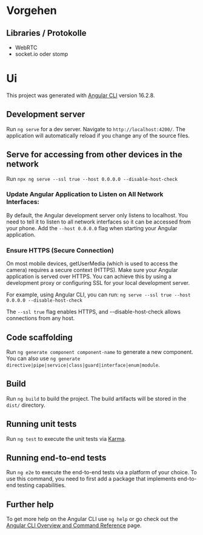 # Vorgehen
## Libraries / Protokolle
- WebRTC
- socket.io oder stomp

# Ui

This project was generated with [Angular CLI](https://github.com/angular/angular-cli) version 16.2.8.

## Development server

Run `ng serve` for a dev server. Navigate to `http://localhost:4200/`. The application will automatically reload if you change any of the source files.

## Serve for accessing from other devices in the network
Run `npx ng serve --ssl true --host 0.0.0.0 --disable-host-check`

### Update Angular Application to Listen on All Network Interfaces:
By default, the Angular development server only listens to localhost. You need to tell it to listen to all network interfaces so it can be accessed from your phone.
Add the `--host 0.0.0.0` flag when starting your Angular application.

### Ensure HTTPS (Secure Connection)
On most mobile devices, getUserMedia (which is used to access the camera) requires a secure context (HTTPS). Make sure your Angular application is served over HTTPS. You can achieve this by using a development proxy or configuring SSL for your local development server.

For example, using Angular CLI, you can run:
`ng serve --ssl true --host 0.0.0.0 --disable-host-check`

The `--ssl true` flag enables HTTPS, and --disable-host-check allows connections from any host.


## Code scaffolding

Run `ng generate component component-name` to generate a new component. You can also use `ng generate directive|pipe|service|class|guard|interface|enum|module`.

## Build

Run `ng build` to build the project. The build artifacts will be stored in the `dist/` directory.

## Running unit tests

Run `ng test` to execute the unit tests via [Karma](https://karma-runner.github.io).

## Running end-to-end tests

Run `ng e2e` to execute the end-to-end tests via a platform of your choice. To use this command, you need to first add a package that implements end-to-end testing capabilities.

## Further help

To get more help on the Angular CLI use `ng help` or go check out the [Angular CLI Overview and Command Reference](https://angular.io/cli) page.

